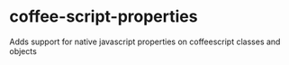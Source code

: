 # coffee-script-properties
Adds support for native javascript properties on coffeescript classes and objects
